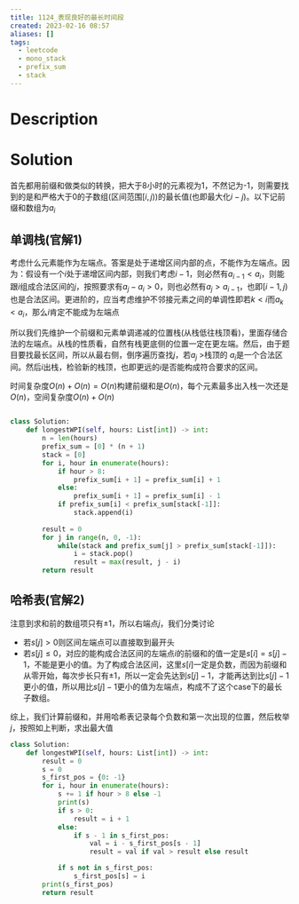 ```yaml
---
title: 1124_表现良好的最长时间段
created: 2023-02-16 08:57
aliases: []
tags:
  - leetcode 
  - mono_stack
  - prefix_sum 
  - stack
---
```


# Description

# Solution

首先都用前缀和做类似的转换，把大于8小时的元素视为$1$，不然记为-1，则需要找到的是和严格大于0的子数组(区间范围$[i,j)$)的最长值(也即最大化$i - j$)。以下记前缀和数组为$a_i$

## 单调栈(官解1)

考虑什么元素能作为左端点。答案是处于递增区间内部的点，不能作为左端点。因为：假设有一个$i$处于递增区间内部，则我们考虑$i - 1$，则必然有$a_{i - 1} < a_i$，则能跟$i$组成合法区间的$j$，按照要求有$a_j - a_i > 0$，则也必然有$a_j > a_{i - 1}$，也即$[i - 1, j)$也是合法区间。更进阶的，应当考虑维护不邻接元素之间的单调性即若$k < i$而$a_k <a_i$，那么$i$肯定不能成为左端点

所以我们先维护一个前缀和元素单调递减的位置栈(从栈低往栈顶看)，里面存储合法的左端点。从栈的性质看，自然有栈更底侧的位置一定在更左端。然后，由于题目要找最长区间，所以从最右侧，倒序遍历查找$j$，若$a_j$ >栈顶的 $a_i$是一个合法区间。然后$i$出栈，检验新的栈顶，也即更远的$i$是否能构成符合要求的区间。

时间复杂度$O(n) + O(n) = O(n)$构建前缀和是$O(n)$，每个元素最多出入栈一次还是$O(n)$，空间复杂度$O(n) + O(n)$

```python

class Solution:
    def longestWPI(self, hours: List[int]) -> int:
        n = len(hours)
        prefix_sum = [0] * (n + 1)
        stack = [0]
        for i, hour in enumerate(hours):
            if hour > 8:
                prefix_sum[i + 1] = prefix_sum[i] + 1
            else:
                prefix_sum[i + 1] = prefix_sum[i] - 1
            if prefix_sum[i] < prefix_sum[stack[-1]]:
                stack.append(i)
        
        result = 0
        for j in range(n, 0, -1):
            while(stack and prefix_sum[j] > prefix_sum[stack[-1]]):
                i = stack.pop()
                result = max(result, j - i)
        return result
```

## 哈希表(官解2)

注意到求和前的数组项只有$\pm 1$，所以右端点$j$，我们分类讨论

* 若$s[j] >0$则区间左端点可以直接取到最开头
* 若$s[j] \leq 0$，对应的能构成合法区间的左端点$i$的前缀和的值一定是$s[i] = s[j] - 1$，不能是更小的值。为了构成合法区间，这里$s[i]$一定是负数，而因为前缀和从零开始，每次步长只有$\pm1$，所以一定会先达到$s[j] - 1$，才能再达到比$s[j] - 1$更小的值，所以用比$s[j] - 1$更小的值为左端点，构成不了这个case下的最长子数组。

综上，我们计算前缀和，并用哈希表记录每个负数和第一次出现的位置，然后枚举$j$，按照如上判断，求出最大值

```python
class Solution:
    def longestWPI(self, hours: List[int]) -> int:
        result = 0
        s = 0
        s_first_pos = {0: -1}
        for i, hour in enumerate(hours):
            s += 1 if hour > 8 else -1
            print(s)
            if s > 0:
                result = i + 1
            else:
                if s - 1 in s_first_pos:
                    val = i - s_first_pos[s - 1]
                    result = val if val > result else result

            if s not in s_first_pos:
                s_first_pos[s] = i
        print(s_first_pos)
        return result
```


